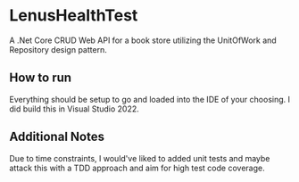# LenusHealthTest
A .Net Core CRUD Web API for a book store utilizing the UnitOfWork and Repository design pattern.

## How to run
Everything should be setup to go and loaded into the IDE of your choosing. I did build this in Visual Studio 2022.

## Additional Notes
Due to time constraints, I would've liked to added unit tests and maybe attack this with a TDD approach and aim for high test code coverage.
